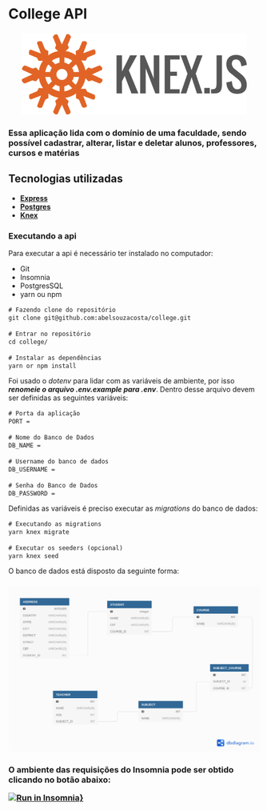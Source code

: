 # College API

<h3 align="center">
  <img src=".github/knex.png" alt="demonstration" width="450">
<h3>

**Essa aplicação lida com o domínio de uma faculdade, sendo possível cadastrar, alterar, listar e deletar alunos, professores, cursos e matérias**

## Tecnologias utilizadas

- **[Express](http://expressjs.com/)**
- **[Postgres](https://www.postgresql.org/)**
- **[Knex](http://knexjs.org/)**

### Executando a api

Para executar a api é necessário ter instalado no computador:

- Git
- Insomnia
- PostgresSQL
- yarn ou npm

```
# Fazendo clone do repositório
git clone git@github.com:abelsouzacosta/college.git

# Entrar no repositório
cd college/

# Instalar as dependências
yarn or npm install
```

Foi usado o _dotenv_ para lidar com as variáveis de ambiente, por isso **_renomeie o arquivo .env.example para .env_**. Dentro desse arquivo devem ser definidas as seguintes variáveis:

```
# Porta da aplicação
PORT =

# Nome do Banco de Dados
DB_NAME =

# Username do banco de dados
DB_USERNAME =

# Senha do Banco de Dados
DB_PASSWORD =
```

Definidas as variáveis é preciso executar as _migrations_ do banco de dados:

```
# Executando as migrations
yarn knex migrate

# Executar os seeders (opcional)
yarn knex seed
```

O banco de dados está disposto da seguinte forma:

<h3 align="center">
  <img src=".github/College.png" alt="demonstration" width="700">
<h3>

O ambiente das requisições do Insomnia pode ser obtido clicando no botão abaixo:

[![Run in Insomnia}](https://insomnia.rest/images/run.svg)](https://insomnia.rest/run/?label=College&uri=https%3A%2F%2Fraw.githubusercontent.com%2Fabelsouzacosta%2Flibrary-content%2Fmaster%2Fcollege_api.json%3Ftoken%3DAHJQ6XDCVRAFTSDM4BKEQWDALQOQ2)
